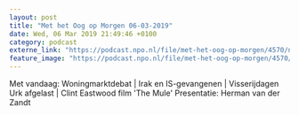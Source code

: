 ```yaml
---
layout: post
title: "Met het Oog op Morgen 06-03-2019"
date: Wed, 06 Mar 2019 21:49:46 +0100
category: podcast
externe_link: "https://podcast.npo.nl/file/met-het-oog-op-morgen/4570/nporadio1_met-het-oog-op-morgen_20190306_met-het-oog-op-morgen-06-03-2019_HI8SER.mp3"
feature_image: "https://podcast.npo.nl/file/met-het-oog-op-morgen/4570/nporadio1_met-het-oog-op-morgen_20190306_met-het-oog-op-morgen-06-03-2019_HI8SER.mp3"
---
```


Met vandaag: Woningmarktdebat  | Irak en IS-gevangenen | Visserijdagen Urk afgelast | Clint Eastwood film 'The Mule'
Presentatie: Herman van der Zandt
